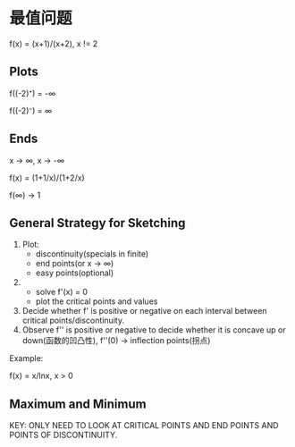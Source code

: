# 最值问题
f(x) = (x+1)/(x+2), x != 2

## Plots
f((-2)⁺) = -∞

f((-2)⁻) = ∞

## Ends

x -> ∞, x -> -∞

f(x) = (1+1/x)/(1+2/x)

f(∞) -> 1

## General Strategy for Sketching

1. Plot:
    - discontinuity(specials in finite)
    - end points(or x -> ∞)
    - easy points(optional)
2.
    - solve f'(x) = 0
    - plot the critical points and values
3. Decide whether f' is positive or negative on each interval between critical points/discontinuity.
4. Observe f'' is positive or negative to decide whether it is concave up or down(函数的凹凸性), f''(0) -> inflection points(拐点)

Example:

f(x) = x/lnx, x > 0

## Maximum and Minimum

KEY: ONLY NEED TO LOOK AT CRITICAL POINTS AND END POINTS AND POINTS OF DISCONTINUITY.
